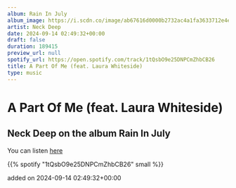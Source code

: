 ```yaml
---
album: Rain In July
album_image: https://i.scdn.co/image/ab67616d0000b2732ac4a1fa3633712e4e5affe2
artist: Neck Deep
date: 2024-09-14 02:49:32+00:00
draft: false
duration: 189415
preview_url: null
spotify_url: https://open.spotify.com/track/1tQsbO9e25DNPCmZhbCB26
title: A Part Of Me (feat. Laura Whiteside)
type: music
---
```



# A Part Of Me (feat. Laura Whiteside)

## Neck Deep on the album Rain In July

You can listen [here](https://open.spotify.com/track/1tQsbO9e25DNPCmZhbCB26)

{{% spotify "1tQsbO9e25DNPCmZhbCB26" small %}}

added on 2024-09-14 02:49:32+00:00